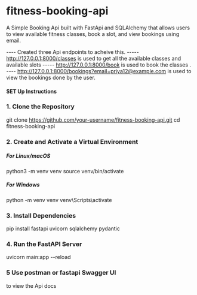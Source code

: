 # fitness-booking-api


A Simple Booking Api built with FastApi and SQLAlchemy that allows users to view available fitness classes, book a slot, and view bookings using email.


---- Created three Api endpoints to acheive this.
----- http://127.0.0.1:8000/classes is used to get all the available classes and available slots
----- http://127.0.0.1:8000/book is used to book the classes .
---- http://127.0.0.1:8000/bookings?email=priya12@example.com is used to view the bookings done by the user.


#### SET Up Instructions


### 1. Clone the Repository
git clone https://github.com/your-username/fitness-booking-api.git
cd fitness-booking-api

### 2. Create and Activate a Virtual Environment
##### For Linux/macOS
python3 -m venv venv
source venv/bin/activate

##### For Windows
python -m venv venv
venv\Scripts\activate

### 3. Install Dependencies
pip install fastapi uvicorn sqlalchemy pydantic


### 4. Run the FastAPI Server
uvicorn main:app --reload

### 5 Use postman or fastapi Swagger UI
to view the Api docs
